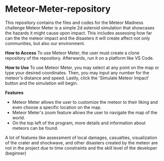 # Meteor-Meter-repository
This repository contains the files and codes for the Meteor Madness challenge
Meteor Meter is a simple 2d asteroid simulation that showcases the hazards it might cause upon impact. 
This includes assessing how far can the the meteor impact and the disasters it will create affect not 
only communities, but also our environment.

**How to Access**
To use Meteor Meter, the user must create a clone repository of the repository.
Afterwards, run it on a platform like VS Code.

**How to Use**
To use Meteor Meter, you may select at any point on the map or type your desired coordinates.
Then, you may input any number for the meteor's distance and speed.
Lastly, click the 'Simulate Meteor Impact' button and the simulation will begin.

**Features**
- Meteor Meter allows the user to customize the meteor to their liking and even choose a specific location on the map.
- Meteor Meter's zoom feature allows the user to navigate the map of the world.
- On the top left of the program, more details and information about meteors can be found.
  
A lot of features like assessment of local damages, casualties, visualization of the crater and shockwave, and other 
disasters created by the meteor are not in the project due to time constraints and the skill level of the developer (beginner)

